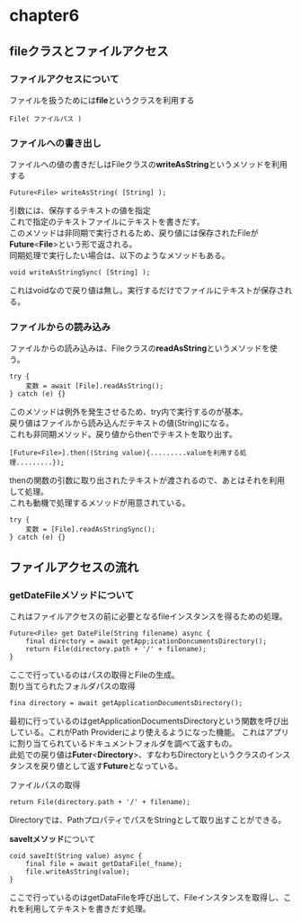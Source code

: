 # chapter6

## fileクラスとファイルアクセス
### ファイルアクセスについて
ファイルを扱うためには**file**というクラスを利用する
```
File( ファイルパス )
```
### ファイルへの書き出し
ファイルへの値の書きだしはFileクラスの**writeAsString**というメソッドを利用する
```
Future<File> writeAsString( [String] );
```
引数には、保存するテキストの値を指定  
これで指定のテキストファイルにテキストを書きだす。  
このメソッドは非同期で実行されるため、戻り値には保存されたFileが**Future**<**File**>という形で返される。  
同期処理で実行したい場合は、以下のようなメソッドもある。
```
void writeAsStringSync( [String] );
```
これはvoidなので戻り値は無し。実行するだけでファイルにテキストが保存される。
### ファイルからの読み込み
ファイルからの読み込みは、Fileクラスの**readAsString**というメソッドを使う。
```
try {
    変数 = await [File].readAsString();
} catch (e) {}
```
このメソッドは例外を発生させるため、try内で実行するのが基本。  
戻り値はファイルから読み込んだテキストの値(String)になる。  
これも非同期メソッド。戻り値からthenでテキストを取り出す。
```
[Future<File>].then((String value){.........valueを利用する処理.........});
```
thenの関数の引数に取り出されたテキストが渡されるので、あとはそれを利用して処理。  
これも動機で処理するメソッドが用意されている。
```
try {
    変数 = [File].readAsStringSync();
} catch (e) {}
```

## ファイルアクセスの流れ
### getDateFileメソッドについて
これはファイルアクセスの前に必要となるfileインスタンスを得るための処理。
```
Future<File> get DateFile(String filename) async {
    final directory = await getApp;icationDoncumentsDirectory();
    return File(directory.path + '/' + filename);
}
```
ここで行っているのはパスの取得とFileの生成。  
割り当てられたフォルダパスの取得
```
fina directory = await getApplicationDocumentsDirectory();
```
最初に行っているのはgetApplicationDocumentsDirectoryという関数を呼び出している。これがPath Providerにより使えるようになった機能。
これはアプリに割り当てられているドキュメントフォルダを調べて返すもの。  
此処での戻り値は**Futer**<**Directory**>、すなわちDirectoryというクラスのインスタンスを戻り値として返す**Future**となっている。

ファイルパスの取得  
```
return File(directory.path + '/' + filename);
```
Directoryでは、PathプロパティでパスをStringとして取り出すことができる。

**saveltメソッド**について
```
coid saveIt(String value) async {
    final file = await getDataFile(_fname);
    file.writeAsString(value);
}
```
ここで行っているのはgetDataFileを呼び出して、Fileインスタンスを取得し、これを利用してテキストを書きだす処理。